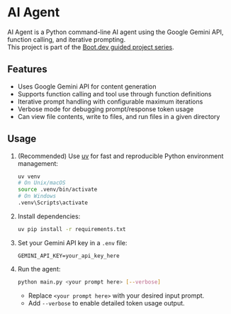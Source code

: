 # AI Agent

AI Agent is a Python command-line AI agent using the Google Gemini API, function calling, and iterative prompting.  
This project is part of the [Boot.dev guided project series](https://www.boot.dev/courses/build-ai-agent-python).

## Features

- Uses Google Gemini API for content generation
- Supports function calling and tool use through function definitions
- Iterative prompt handling with configurable maximum iterations
- Verbose mode for debugging prompt/response token usage
- Can view file contents, write to files, and run files in a given directory

## Usage

1. (Recommended) Use [uv](https://github.com/astral-sh/uv) for fast and reproducible Python environment management:

    ```bash
    uv venv
    # On Unix/macOS
    source .venv/bin/activate
    # On Windows
    .venv\Scripts\activate
    ```

2. Install dependencies:

    ```bash
    uv pip install -r requirements.txt
    ```

3. Set your Gemini API key in a `.env` file:

    ```env
    GEMINI_API_KEY=your_api_key_here
    ```

4. Run the agent:

    ```bash
    python main.py <your prompt here> [--verbose]
    ```

    - Replace `<your prompt here>` with your desired input prompt.
    - Add `--verbose` to enable detailed token usage output.
